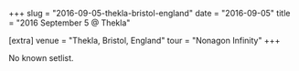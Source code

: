 +++
slug = "2016-09-05-thekla-bristol-england"
date = "2016-09-05"
title = "2016 September 5 @ Thekla"

[extra]
venue = "Thekla, Bristol, England"
tour = "Nonagon Infinity"
+++

No known setlist.
